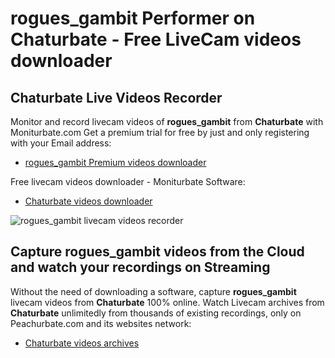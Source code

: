 # rogues_gambit Performer on Chaturbate - Free LiveCam videos downloader

## Chaturbate Live Videos Recorder

Monitor and record livecam videos of **rogues_gambit** from **Chaturbate** with Moniturbate.com
Get a premium trial for free by just and only registering with your Email address:
* [rogues_gambit Premium videos downloader](https://moniturbate.com/request-demo-licence-key.html)

Free livecam videos downloader - Moniturbate Software:
* [Chaturbate videos downloader](https://moniturbate.com/moniturbate-download-software.html)

![rogues_gambit livecam videos recorder](https://peachurnet.com/templates/moniturbate-software.png)


## Capture rogues_gambit videos from the Cloud and watch your recordings on Streaming

Without the need of downloading a software, capture **rogues_gambit** livecam videos from **Chaturbate** 100% online.
Watch Livecam archives from **Chaturbate** unlimitedly from thousands of existing recordings, only on Peachurbate.com and its websites network:
* [Chaturbate videos archives](https://peachurnet.com/)